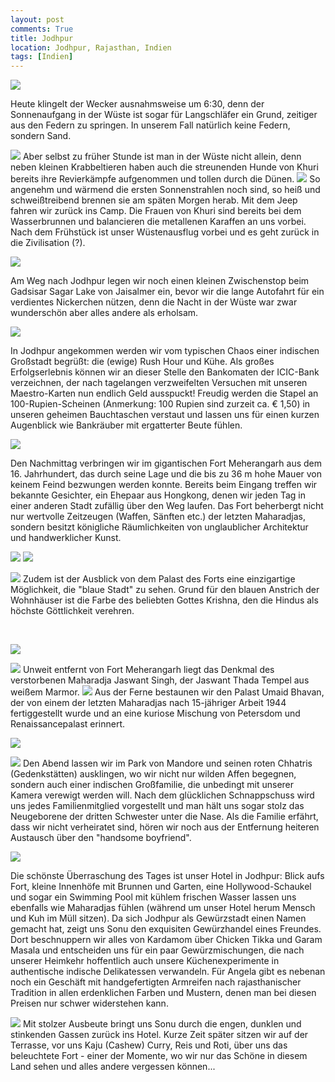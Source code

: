 ```yaml
---
layout: post
comments: True
title: Jodhpur
location: Jodhpur, Rajasthan, Indien
tags: [Indien]
---
```

<p>
<a href='http://whataboutas.data.s3.amazonaws.com/images/2015-04-13-jodhpur/DSC_1428.JPG' data-lightbox='Post' title='Sonnenaufgang über den Dünen'
><img class='img-wide' src='http://whataboutas.data.s3.amazonaws.com/images/2015-04-13-jodhpur/previews/DSC_1428.jpg' /></a>
</p>
<p>
Heute klingelt der Wecker ausnahmsweise um 6:30, denn der Sonnenaufgang in der Wüste ist sogar für Langschläfer ein Grund, zeitiger aus den Federn zu springen. In unserem Fall natürlich keine Federn, sondern Sand.
</p>
<!--more-->
<p>
<a href='http://whataboutas.data.s3.amazonaws.com/images/2015-04-13-jodhpur/DSC_1437.JPG' class='imageslink' data-lightbox='Post' title='Guten Morgen!'
><img class='links' src='http://whataboutas.data.s3.amazonaws.com/images/2015-04-13-jodhpur/thumbs/DSC_1437.JPG' /></a>
Aber selbst zu früher Stunde ist man in der Wüste nicht allein, denn neben kleinen Krabbeltieren haben auch die streunenden Hunde von Khuri bereits ihre Revierkämpfe aufgenommen und tollen durch die Dünen.
<a href='http://whataboutas.data.s3.amazonaws.com/images/2015-04-13-jodhpur/DSC_1448.JPG' class='imageslink' data-lightbox='Post' title='Morgenstimmung'
><img class='rechts' src='http://whataboutas.data.s3.amazonaws.com/images/2015-04-13-jodhpur/thumbs/DSC_1448.JPG' /></a>
So angenehm und wärmend die ersten Sonnenstrahlen noch sind, so heiß und schweißtreibend brennen sie am späten Morgen herab.
Mit dem Jeep fahren wir zurück ins Camp. Die Frauen von Khuri sind bereits bei dem Wasserbrunnen und balancieren die metallenen Karaffen an uns vorbei. Nach dem Frühstück ist unser Wüstenausflug vorbei und es geht zurück in die Zivilisation (?).
</p>
<p>
<a href='http://whataboutas.data.s3.amazonaws.com/images/2015-04-13-jodhpur/DSC_1478.JPG' data-lightbox='Post' title='Wasserbrunnen von Khuri'
><img class='img-wide' src='http://whataboutas.data.s3.amazonaws.com/images/2015-04-13-jodhpur/DSC_1478.JPG' /></a>
</p>
<p>
Am Weg nach Jodhpur legen wir noch einen kleinen Zwischenstop beim Gadsisar Sagar Lake von Jaisalmer ein, bevor wir die lange Autofahrt für ein verdientes Nickerchen nützen, denn die Nacht in der Wüste war zwar wunderschön aber alles andere als erholsam.
</p>
<p>
<a href='http://whataboutas.data.s3.amazonaws.com/images/2015-04-13-jodhpur/DSC_1513.JPG' data-lightbox='Post' title='Am Gadsisar Sagar Lake'
><img class='img-wide' src='http://whataboutas.data.s3.amazonaws.com/images/2015-04-13-jodhpur/DSC_1513.JPG' /></a>
</p>
<p>
In Jodhpur angekommen werden wir vom typischen Chaos einer indischen Großstadt begrüßt: die (ewige) Rush Hour und Kühe. Als großes Erfolgserlebnis können wir an dieser Stelle den Bankomaten der ICIC-Bank verzeichnen, der nach tagelangen verzweifelten Versuchen mit unseren Maestro-Karten nun endlich Geld ausspuckt! Freudig werden die Stapel an 100-Rupien-Scheinen (Anmerkung: 100 Rupien sind zurzeit ca. € 1,50) in unseren geheimen Bauchtaschen verstaut und lassen uns für einen kurzen Augenblick wie Bankräuber mit ergatterter Beute fühlen.
<p>
<a href='http://whataboutas.data.s3.amazonaws.com/images/2015-04-13-jodhpur/DSC_1528.JPG' data-lightbox='Post' title='Fort Meherangarh'
><img class='img-wide' src='http://whataboutas.data.s3.amazonaws.com/images/2015-04-13-jodhpur/DSC_1528.JPG' /></a>
</p>
<p>
Den Nachmittag verbringen wir im gigantischen Fort Meherangarh aus dem 16. Jahrhundert, das durch seine Lage und die bis zu 36 m hohe Mauer von keinem Feind bezwungen werden konnte. Bereits beim Eingang treffen wir bekannte Gesichter, ein Ehepaar aus Hongkong, denen wir jeden Tag in einer anderen Stadt zufällig über den Weg laufen.
Das Fort beherbergt nicht nur wertvolle Zeitzeugen (Waffen, Sänften etc.) der letzten Maharadjas, sondern besitzt königliche Räumlichkeiten von unglaublicher Architektur und handwerklicher Kunst.
</p>
<p>
<a href='http://whataboutas.data.s3.amazonaws.com/images/2015-04-13-jodhpur/DSC_1542.JPG' data-lightbox='Post' title='Im Fort'
><img class='img-wide' src='http://whataboutas.data.s3.amazonaws.com/images/2015-04-13-jodhpur/DSC_1542.JPG' /></a>
<a href='http://whataboutas.data.s3.amazonaws.com/images/2015-04-13-jodhpur/DSC_1562_rot.jpg' data-lightbox='Post' title='Schlafzimmer des Maharadjas'
><img class='img-wide' src='http://whataboutas.data.s3.amazonaws.com/images/2015-04-13-jodhpur/DSC_1562_rot.jpg' /></a>
</p>
<p>
<a href='http://whataboutas.data.s3.amazonaws.com/images/2015-04-13-jodhpur/DSC_1599.JPG' class='imageslink' data-lightbox='Post' title='Ausblick über die blauen Häuser von Jodhpur...'
><img class='rechts' src='http://whataboutas.data.s3.amazonaws.com/images/2015-04-13-jodhpur/thumbs/DSC_1599.JPG' /></a>
Zudem ist der Ausblick von dem Palast des Forts eine einzigartige Möglichkeit, die "blaue Stadt" zu sehen. Grund für den blauen Anstrich der Wohnhäuser ist die Farbe des beliebten Gottes Krishna, den die Hindus als höchste Göttlichkeit verehren.
</p>
<p>
</br>
</p>
<p>
<a href='http://whataboutas.data.s3.amazonaws.com/images/2015-04-13-jodhpur/DSC_1604.JPG' data-lightbox='Post' title='...welche vorwiegend von Brahmanen bewohnt werden.'
><img class='img-wide' src='http://whataboutas.data.s3.amazonaws.com/images/2015-04-13-jodhpur/DSC_1604.JPG' /></a>
</p>
<p>
<a href='http://whataboutas.data.s3.amazonaws.com/images/2015-04-13-jodhpur/DSC_1616.JPG' class='imageslink' data-lightbox='Post' title='Jaswant Thada Tempel'
><img class='links' src='http://whataboutas.data.s3.amazonaws.com/images/2015-04-13-jodhpur/thumbs/DSC_1616.JPG' /></a>
Unweit entfernt von Fort Meherangarh liegt das Denkmal des verstorbenen Maharadja Jaswant Singh, der Jaswant Thada Tempel aus weißem Marmor.
<a href='http://whataboutas.data.s3.amazonaws.com/images/2015-04-13-jodhpur/DSC_1555.JPG' class='imageslink' data-lightbox='Post' title='Umaid Bhavan'
><img class='rechts' src='http://whataboutas.data.s3.amazonaws.com/images/2015-04-13-jodhpur/thumbs/DSC_1555.JPG' /></a>
Aus der Ferne bestaunen wir den Palast Umaid Bhavan, der von einem der letzten Maharadjas nach 15-jähriger Arbeit 1944 fertiggestellt wurde und an eine kuriose Mischung von Petersdom und Renaissancepalast erinnert.
</p>
<p>
<a href='http://whataboutas.data.s3.amazonaws.com/images/2015-04-13-jodhpur/DSC_1622_rot.jpg' data-lightbox='Post' title='Park von Mandore'
><img class='img-wide' src='http://whataboutas.data.s3.amazonaws.com/images/2015-04-13-jodhpur/DSC_1622_rot.jpg' /></a>
</p>
<p>
<a href='http://whataboutas.data.s3.amazonaws.com/images/2015-04-13-jodhpur/DSC_1627.JPG' class='imageslink' data-lightbox='Post' title='Affige Stimmung im Park'
><img class='rechts' src='http://whataboutas.data.s3.amazonaws.com/images/2015-04-13-jodhpur/thumbs/DSC_1627.JPG' /></a>
Den Abend lassen wir im Park von Mandore und seinen roten Chhatris (Gedenkstätten) ausklingen, wo wir nicht nur wilden Affen begegnen, sondern auch einer indischen Großfamilie, die unbedingt mit unserer Kamera verewigt werden will.
Nach dem glücklichen Schnappschuss wird uns jedes Familienmitglied vorgestellt und man hält uns sogar stolz das Neugeborene der dritten Schwester unter die Nase. Als die Familie erfährt, dass wir nicht verheiratet sind, hören wir noch aus der Entfernung heiteren Austausch über den "handsome boyfriend".
</p>
<p>
<a href='http://whataboutas.data.s3.amazonaws.com/images/2015-04-13-jodhpur/DSC_1632.JPG' data-lightbox='Post' title='Indische Großfamilie'
><img class='img-wide' src='http://whataboutas.data.s3.amazonaws.com/images/2015-04-13-jodhpur/DSC_1632.JPG' /></a>
</p>
<p>
Die schönste Überraschung des Tages ist unser Hotel in Jodhpur: Blick aufs Fort, kleine Innenhöfe mit Brunnen und Garten, eine Hollywood-Schaukel und sogar ein Swimming Pool mit kühlem frischen Wasser lassen uns ebenfalls wie Maharadjas fühlen (während um unser Hotel herum Mensch und Kuh im Müll sitzen).
Da sich Jodhpur als Gewürzstadt einen Namen gemacht hat, zeigt uns Sonu den exquisiten Gewürzhandel eines Freundes. Dort beschnuppern wir alles von Kardamom über Chicken Tikka und Garam Masala und entscheiden uns für ein paar Gewürzmischungen, die nach unserer Heimkehr hoffentlich auch unsere Küchenexperimente in authentische indische Delikatessen verwandeln. Für Angela gibt es nebenan noch ein Geschäft mit handgefertigten Armreifen nach rajasthanischer Tradition in allen erdenklichen Farben und Mustern, denen man bei diesen Preisen nur schwer widerstehen kann.
</p>
<p>
<a href='http://whataboutas.data.s3.amazonaws.com/images/2015-04-13-jodhpur/DSC_1639.JPG' class='imageslink' data-lightbox='Post' title='Abendessen mit Blick auf Fort Meherangarh'
><img class='rechts' src='http://whataboutas.data.s3.amazonaws.com/images/2015-04-13-jodhpur/thumbs/DSC_1639.JPG' /></a>
Mit stolzer Ausbeute bringt uns Sonu durch die engen, dunklen und stinkenden Gassen zurück ins Hotel. 
Kurze Zeit später sitzen wir auf der Terrasse, vor uns Kaju (Cashew) Curry, Reis und Roti, über uns das beleuchtete Fort - einer der Momente, wo wir nur das Schöne in diesem Land sehen und alles andere vergessen können...
</p>